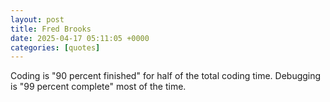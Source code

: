 ```yaml
---
layout: post
title: Fred Brooks
date: 2025-04-17 05:11:05 +0000
categories: [quotes]
---
```


Coding is "90 percent finished" for half of the total coding time. Debugging is "99 percent complete" most of the time.  

